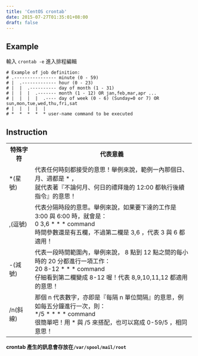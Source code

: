 ```yaml
---
title: 'CentOS crontab'
date: 2015-07-27T01:35:01+08:00
draft: false
---
```

## Example

輸入 `crontab -e` 進入排程編輯
```
# Example of job definition:
# .---------------- minute (0 - 59)
# |  .------------- hour (0 - 23)
# |  |  .---------- day of month (1 - 31)
# |  |  |  .------- month (1 - 12) OR jan,feb,mar,apr ...
# |  |  |  |  .---- day of week (0 - 6) (Sunday=0 or 7) OR sun,mon,tue,wed,thu,fri,sat
# |  |  |  |  |
# *  *  *  *  * user-name command to be executed
```

## Instruction
<table>
  <tr>
    <th>特殊字符</th>
    <th>代表意義</th>
  </tr>
  <tr>
    <td>*(星號)</td>		
    <td>代表任何時刻都接受的意思！舉例來說，範例一內那個日、月、週都是 * ，<br />
        就代表著『不論何月、何日的禮拜幾的 12:00 都執行後續指令』的意思！</td>
  </tr>
  <tr>
    <td>,(逗號)</td>
    <td>代表分隔時段的意思。舉例來說，如果要下達的工作是 3:00 與 6:00 時，就會是：<br />
        0 3,6 * * * command<br />
        時間參數還是有五欄，不過第二欄是 3,6 ，代表 3 與 6 都適用！</td>
  </tr>
  <tr>
    <td>-(減號)</td>
    <td>代表一段時間範圍內，舉例來說， 8 點到 12 點之間的每小時的 20 分都進行一項工作：<br />
        20 8-12 * * * command<br />
        仔細看到第二欄變成 8-12 喔！代表 8,9,10,11,12 都適用的意思！</td>
  </tr>
  <tr>
    <td>/n(斜線)</td>
    <td>那個 n 代表數字，亦即是『每隔 n 單位間隔』的意思，例如每五分鐘進行一次，則：<br />
        */5 * * * * command<br />
        很簡單吧！用 * 與 /5 來搭配，也可以寫成 0-59/5 ，相同意思！</td>
  </tr>
</table>
  
**crontab 產生的訊息會存放在`/var/spool/mail/root`**
